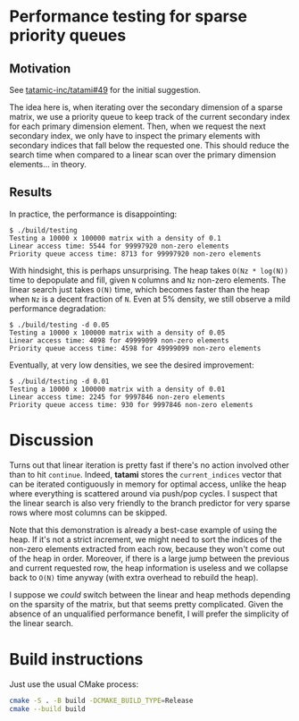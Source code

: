 # Performance testing for sparse priority queues

## Motivation

See [tatamic-inc/tatami#49](https://github.com/tatami-inc/tatami/issues/49) for the initial suggestion.

The idea here is, when iterating over the secondary dimension of a sparse matrix,
we use a priority queue to keep track of the current secondary index for each primary dimension element.
Then, when we request the next secondary index, we only have to inspect the primary elements with secondary indices that fall below the requested one.
This should reduce the search time when compared to a linear scan over the primary dimension elements... in theory.

## Results

In practice, the performance is disappointing:

```console
$ ./build/testing
Testing a 10000 x 100000 matrix with a density of 0.1
Linear access time: 5544 for 99997920 non-zero elements
Priority queue access time: 8713 for 99997920 non-zero elements
```

With hindsight, this is perhaps unsurprising.
The heap takes `O(Nz * log(N))` time to depopulate and fill, given `N` columns and `Nz` non-zero elements.
The linear search just takes `O(N)` time, which becomes faster than the heap when `Nz` is a decent fraction of `N`.
Even at 5% density, we still observe a mild performance degradation:

```console
$ ./build/testing -d 0.05
Testing a 10000 x 100000 matrix with a density of 0.05
Linear access time: 4098 for 49999099 non-zero elements
Priority queue access time: 4598 for 49999099 non-zero elements
```

Eventually, at very low densities, we see the desired improvement:

```console
$ ./build/testing -d 0.01
Testing a 10000 x 100000 matrix with a density of 0.01
Linear access time: 2245 for 9997846 non-zero elements
Priority queue access time: 930 for 9997846 non-zero elements
```

# Discussion

Turns out that linear iteration is pretty fast if there's no action involved other than to hit `continue`. 
Indeed, **tatami** stores the `current_indices` vector that can be iterated contiguously in memory for optimal access, unlike the heap where everything is scattered around via push/pop cycles.
I suspect that the linear search is also very friendly to the branch predictor for very sparse rows where most columns can be skipped.

Note that this demonstration is already a best-case example of using the heap.
If it's not a strict increment, we might need to sort the indices of the non-zero elements extracted from each row, because they won't come out of the heap in order.
Moreover, if there is a large jump between the previous and current requested row, the heap information is useless and we collapse back to `O(N)` time anyway (with extra overhead to rebuild the heap).

I suppose we _could_ switch between the linear and heap methods depending on the sparsity of the matrix, but that seems pretty complicated.
Given the absence of an unqualified performance benefit, I will prefer the simplicity of the linear search.

# Build instructions

Just use the usual CMake process:

```sh
cmake -S . -B build -DCMAKE_BUILD_TYPE=Release
cmake --build build
```
